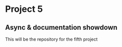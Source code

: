 # Project 5 

## Async & documentation showdown


This will be the repository for the fifth project
